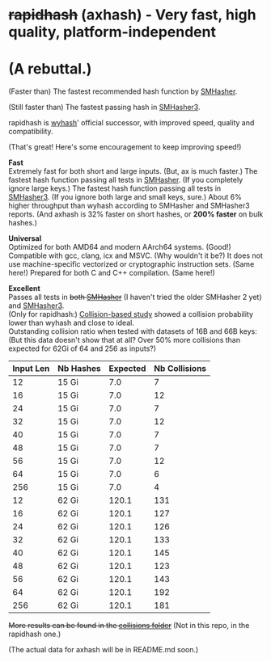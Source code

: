 ~~rapidhash~~ (axhash) - Very fast, high quality, platform-independent
====

(A rebuttal.)
===

(Faster than) The fastest recommended hash function by [SMHasher](https://github.com/rurban/smhasher?tab=readme-ov-file#summary).  

(Still faster than) The fastest passing hash in [SMHasher3](https://gitlab.com/fwojcik/smhasher3/-/blob/main/results/README.md#passing-hashes).  

rapidhash is [wyhash](https://github.com/wangyi-fudan/wyhash)' official successor, with improved speed, quality and compatibility.

(That's great! Here's some encouragement to keep improving speed!)

**Fast**  
Extremely fast for both short and large inputs. (But, ax is much faster.)
The fastest hash function passing all tests in [SMHasher](https://github.com/rurban/smhasher?tab=readme-ov-file#smhasher). (If you completely ignore large keys.)
The fastest hash function passing all tests in [SMHasher3](https://gitlab.com/fwojcik/smhasher3/-/blob/main/results/README.md#passing-hashes). (If you ignore both large and small keys, sure.)
About 6% higher throughput than wyhash according to SMHasher and SMHasher3 reports. (And axhash is 32% faster on short hashes, or **200% faster** on bulk hashes.)

**Universal**  
Optimized for both AMD64 and modern AArch64 systems. (Good!)
Compatible with gcc, clang, icx and MSVC. (Why wouldn't it be?)
It does not use machine-specific vectorized or cryptographic instruction sets. (Same here!)
Prepared for both C and C++ compilation. (Same here!)

**Excellent**  
Passes all tests in ~~both [SMHasher](https://github.com/rurban/smhasher/blob/master/doc/rapidhash.txt)~~ (I haven't tried the older SMHasher 2 yet) and [SMHasher3](https://gitlab.com/fwojcik/smhasher3/).  
(Only for rapidhash:)
[Collision-based study](https://github.com/Nicoshev/rapidhash/tree/master?tab=readme-ov-file#collision-based-hash-quality-study) showed a collision probability lower than wyhash and close to ideal.  
Outstanding collision ratio when tested with datasets of 16B and 66B keys: (But this data doesn't show that at all? Over 50% more collisions than expected for 62Gi of 64 and 256 as inputs?)

| Input Len | Nb Hashes | Expected | Nb Collisions | 
| --- | ---   | ---   | --- | 
| 12  | 15 Gi |   7.0 |   7 | 
| 16  | 15 Gi |   7.0 |  12 | 
| 24  | 15 Gi |   7.0 |   7 | 
| 32  | 15 Gi |   7.0 |  12 |
| 40  | 15 Gi |   7.0 |   7 | 
| 48  | 15 Gi |   7.0 |   7 |
| 56  | 15 Gi |   7.0 |  12 | 
| 64  | 15 Gi |   7.0 |   6 | 
| 256 | 15 Gi |   7.0 |   4 | 
| 12  | 62 Gi | 120.1 | 131 | 
| 16  | 62 Gi | 120.1 | 127 | 
| 24  | 62 Gi | 120.1 | 126 | 
| 32  | 62 Gi | 120.1 | 133 |
| 40  | 62 Gi | 120.1 | 145 | 
| 48  | 62 Gi | 120.1 | 123 | 
| 56  | 62 Gi | 120.1 | 143 | 
| 64  | 62 Gi | 120.1 | 192 |
| 256 | 62 Gi | 120.1 | 181 | 

~~More results can be found in the [collisions folder](https://github.com/Nicoshev/rapidhash/tree/master/collisions)~~ (Not in this repo, in the rapidhash one.)

(The actual data for axhash will be in README.md soon.)
